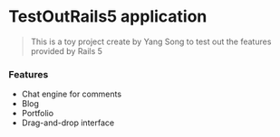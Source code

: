 # TestOutRails5 application

> This is a toy project create by Yang Song to test out the features provided by Rails 5

### Features

- Chat engine for comments
- Blog
- Portfolio
- Drag-and-drop interface

